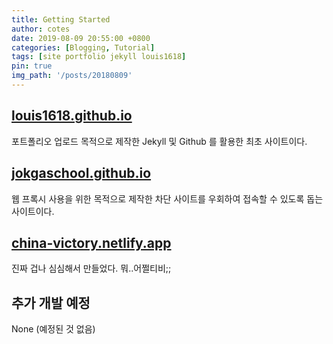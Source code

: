 ```yaml
---
title: Getting Started
author: cotes
date: 2019-08-09 20:55:00 +0800
categories: [Blogging, Tutorial]
tags: [site portfolio jekyll louis1618]
pin: true
img_path: '/posts/20180809'
---
```


## [louis1618.github.io](https://louis1618.github.io)

포트폴리오 업로드 목적으로 제작한 Jekyll 및 Github 를 활용한 최초 사이트이다.

## [jokgaschool.github.io](https://jokgaschool.github.io)

웹 프록시 사용을 위한 목적으로 제작한 차단 사이트를 우회하여 접속할 수 있도록 돕는 사이트이다.

## [china-victory.netlify.app](https://china-victory.netlify.app/)

진짜 겁나 심심해서 만들었다. 뭐..어쩔티비;;

## 추가 개발 예정

None (예정된 것 없음)
